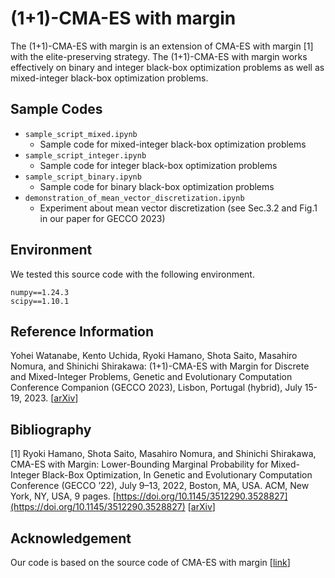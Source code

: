 # (1+1)-CMA-ES with margin

The (1+1)-CMA-ES with margin is an extension of CMA-ES with margin [1] with the elite-preserving strategy. The (1+1)-CMA-ES with margin works effectively on binary and integer black-box optimization problems as well as mixed-integer black-box optimization problems.

## Sample Codes
- `sample_script_mixed.ipynb`
    - Sample code for mixed-integer black-box optimization problems
- `sample_script_integer.ipynb`
    - Sample code for 
    integer black-box optimization problems
- `sample_script_binary.ipynb`
    - Sample code for 
    binary black-box optimization problems
- `demonstration_of_mean_vector_discretization.ipynb`
    - Experiment about mean vector discretization (see Sec.3.2 and Fig.1 in our paper for GECCO 2023)

## Environment
We tested this source code with the following environment.
```
numpy==1.24.3
scipy==1.10.1
```

## Reference Information
Yohei Watanabe, Kento Uchida, Ryoki Hamano, Shota Saito, Masahiro Nomura, and Shinichi Shirakawa: (1+1)-CMA-ES with Margin for Discrete and Mixed-Integer Problems, Genetic and Evolutionary Computation Conference Companion (GECCO 2023), Lisbon, Portugal (hybrid), July 15-19, 2023. [[arXiv](https://arxiv.org/abs/2305.00849)]

## Bibliography
[1] Ryoki Hamano, Shota Saito, Masahiro Nomura, and Shinichi Shirakawa, CMA-ES with Margin: Lower-Bounding Marginal Probability for Mixed-Integer Black-Box Optimization, In Genetic and Evolutionary Computation Conference (GECCO ’22), July 9–13, 2022, Boston, MA, USA. ACM, New York, NY, USA, 9 pages. [https://doi.org/10.1145/3512290.3528827](https://doi.org/10.1145/3512290.3528827) [[arXiv](https://arxiv.org/abs/2205.13482)]

## Acknowledgement
Our code is based on the source code of CMA-ES with margin [[link](https://github.com/EvoConJP/CMA-ES_with_Margin)]